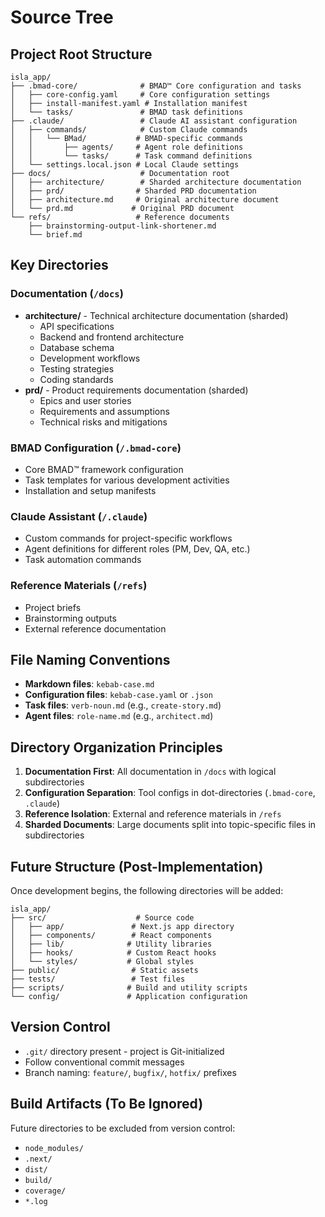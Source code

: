 # Source Tree

## Project Root Structure

```
isla_app/
├── .bmad-core/              # BMAD™ Core configuration and tasks
│   ├── core-config.yaml     # Core configuration settings
│   ├── install-manifest.yaml # Installation manifest
│   └── tasks/               # BMAD task definitions
├── .claude/                 # Claude AI assistant configuration
│   ├── commands/            # Custom Claude commands
│   │   └── BMad/           # BMAD-specific commands
│   │       ├── agents/     # Agent role definitions
│   │       └── tasks/      # Task command definitions
│   └── settings.local.json # Local Claude settings
├── docs/                    # Documentation root
│   ├── architecture/        # Sharded architecture documentation
│   ├── prd/                # Sharded PRD documentation
│   ├── architecture.md     # Original architecture document
│   └── prd.md             # Original PRD document
└── refs/                   # Reference documents
    ├── brainstorming-output-link-shortener.md
    └── brief.md

```

## Key Directories

### Documentation (`/docs`)

- **architecture/** - Technical architecture documentation (sharded)
  - API specifications
  - Backend and frontend architecture
  - Database schema
  - Development workflows
  - Testing strategies
  - Coding standards
- **prd/** - Product requirements documentation (sharded)
  - Epics and user stories
  - Requirements and assumptions
  - Technical risks and mitigations

### BMAD Configuration (`/.bmad-core`)

- Core BMAD™ framework configuration
- Task templates for various development activities
- Installation and setup manifests

### Claude Assistant (`/.claude`)

- Custom commands for project-specific workflows
- Agent definitions for different roles (PM, Dev, QA, etc.)
- Task automation commands

### Reference Materials (`/refs`)

- Project briefs
- Brainstorming outputs
- External reference documentation

## File Naming Conventions

- **Markdown files**: `kebab-case.md`
- **Configuration files**: `kebab-case.yaml` or `.json`
- **Task files**: `verb-noun.md` (e.g., `create-story.md`)
- **Agent files**: `role-name.md` (e.g., `architect.md`)

## Directory Organization Principles

1. **Documentation First**: All documentation in `/docs` with logical subdirectories
2. **Configuration Separation**: Tool configs in dot-directories (`.bmad-core`, `.claude`)
3. **Reference Isolation**: External and reference materials in `/refs`
4. **Sharded Documents**: Large documents split into topic-specific files in subdirectories

## Future Structure (Post-Implementation)

Once development begins, the following directories will be added:

```
isla_app/
├── src/                    # Source code
│   ├── app/               # Next.js app directory
│   ├── components/        # React components
│   ├── lib/              # Utility libraries
│   ├── hooks/            # Custom React hooks
│   └── styles/           # Global styles
├── public/                # Static assets
├── tests/                 # Test files
├── scripts/              # Build and utility scripts
└── config/               # Application configuration
```

## Version Control

- `.git/` directory present - project is Git-initialized
- Follow conventional commit messages
- Branch naming: `feature/`, `bugfix/`, `hotfix/` prefixes

## Build Artifacts (To Be Ignored)

Future directories to be excluded from version control:

- `node_modules/`
- `.next/`
- `dist/`
- `build/`
- `coverage/`
- `*.log`
